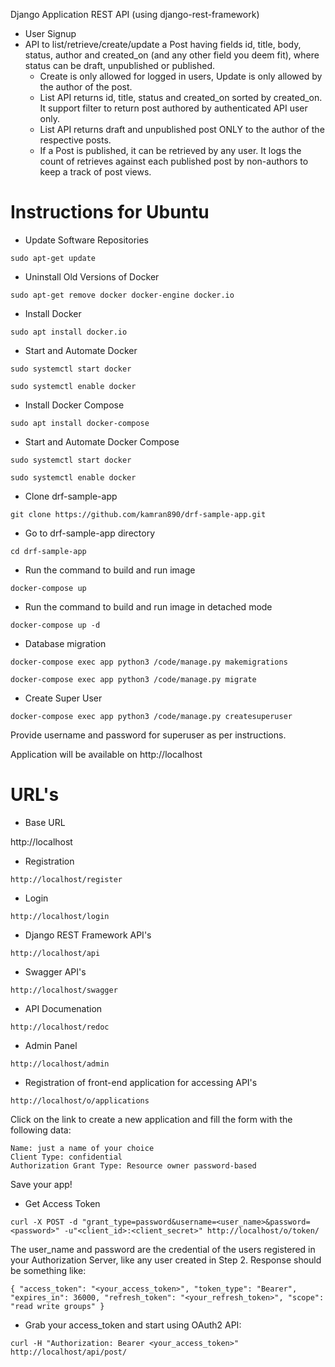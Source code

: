 Django Application REST API (using django-rest-framework)

* User Signup
* API to list/retrieve/create/update a Post having fields id, title, body, status, author and created_on (and any other field you deem fit), where status can be draft, unpublished or published.
	* Create is only allowed for logged in users, Update is only allowed by the author of the post.
	* List API returns id, title, status and created_on sorted by created_on. It support filter to return post authored by authenticated API user only.
	* List API returns draft and unpublished post ONLY to the author of the respective posts.
	* If a Post is published, it can be retrieved by any user. It logs the count of retrieves against each published post by non-authors to keep a track of post views.

# Instructions for Ubuntu

* Update Software Repositories

`sudo apt-get update`

* Uninstall Old Versions of Docker

`sudo apt-get remove docker docker-engine docker.io`

* Install Docker

`sudo apt install docker.io`

* Start and Automate Docker

`sudo systemctl start docker`

`sudo systemctl enable docker`

* Install Docker Compose

`sudo apt install docker-compose`

* Start and Automate Docker Compose

`sudo systemctl start docker`

`sudo systemctl enable docker`

* Clone drf-sample-app

`git clone https://github.com/kamran890/drf-sample-app.git`

* Go to drf-sample-app directory

`cd drf-sample-app`

* Run the command to build and run image

`docker-compose up`

* Run the command to build and run image in detached mode

`docker-compose up -d`

* Database migration

`docker-compose exec app python3 /code/manage.py makemigrations`

`docker-compose exec app python3 /code/manage.py migrate`

* Create Super User

`docker-compose exec app python3 /code/manage.py createsuperuser`

Provide username and password for superuser as per instructions. 

Application will be available on http://localhost

# URL's

* Base URL

http://localhost

* Registration

`http://localhost/register`

* Login

`http://localhost/login`

* Django REST Framework API's

`http://localhost/api`

* Swagger API's

`http://localhost/swagger`


* API Documenation

`http://localhost/redoc`

* Admin Panel

`http://localhost/admin`

* Registration of front-end application for accessing API's

`http://localhost/o/applications`

Click on the link to create a new application and fill the form with the following data:

    Name: just a name of your choice
    Client Type: confidential
    Authorization Grant Type: Resource owner password-based

Save your app! 

* Get Access Token

`curl -X POST -d "grant_type=password&username=<user_name>&password=<password>" -u"<client_id>:<client_secret>" http://localhost/o/token/`

The user_name and password are the credential of the users registered in your Authorization Server, like any user created in Step 2. Response should be something like:

`{
    "access_token": "<your_access_token>",
    "token_type": "Bearer",
    "expires_in": 36000,
    "refresh_token": "<your_refresh_token>",
    "scope": "read write groups"
}`


* Grab your access_token and start using OAuth2 API:

`curl -H "Authorization: Bearer <your_access_token>" http://localhost/api/post/`


